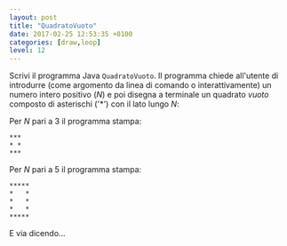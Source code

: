 ```yaml
---
layout: post
title: "QuadratoVuoto"
date: 2017-02-25 12:53:35 +0100
categories: [draw,loop]
level: 12
---
```


Scrivi il programma Java `QuadratoVuoto`. Il programma chiede all'utente di introdurre (come argomento da linea di comando o interattivamente) un numero intero positivo (*N*) e poi disegna a terminale un quadrato *vuoto* composto di asterischi ('\*') con il lato lungo *N*:

Per *N* pari a 3 il programma stampa:

~~~text
***
* *
***
~~~

Per *N* pari a 5 il programma stampa:

~~~text
*****
*   *
*   *
*   *
*****
~~~
E via dicendo...
